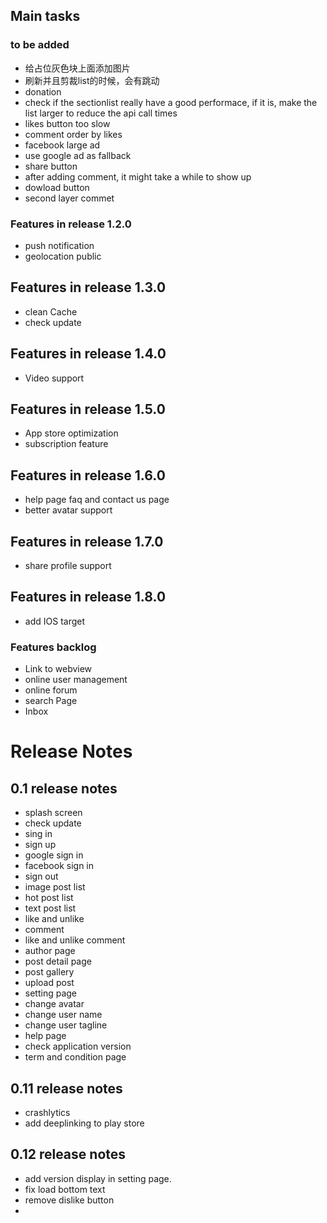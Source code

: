 ## Main tasks

### to be added
- 给占位灰色块上面添加图片
- 刷新并且剪裁list的时候，会有跳动
- donation
- check if the sectionlist really have a good performace, if it is, make the list larger to reduce the api call times
- likes button too slow
- comment order by likes 
- facebook large ad
- use google ad as fallback
- share button
- after adding comment, it might take a while to show up
- dowload button
- second layer commet

### Features in release 1.2.0
- push notification
- geolocation public

## Features in release 1.3.0
- clean Cache
- check update

## Features in release 1.4.0
- Video support

## Features in release 1.5.0
- App store optimization
- subscription feature

## Features in release 1.6.0
- help page faq and contact us page
- better avatar support

## Features in release 1.7.0
- share profile support

## Features in release 1.8.0
- add IOS target

### Features backlog
- Link to webview
- online user management
- online forum
- search Page
- Inbox


# Release Notes

## 0.1 release notes
- splash screen
- check update
- sing in
- sign up
- google sign in
- facebook sign in
- sign out
- image post list
- hot post list
- text post list
- like and unlike
- comment
- like and unlike comment
- author page
- post detail page
- post gallery
- upload post
- setting page
- change avatar
- change user name
- change user tagline
- help page
- check application version
- term and condition page

## 0.11 release notes
- crashlytics
- add deeplinking to play store

## 0.12 release notes
- add version display in setting page.
- fix load bottom text
- remove dislike button
- 